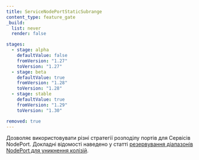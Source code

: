 ```yaml
---
title: ServiceNodePortStaticSubrange
content_type: feature_gate
_build:
  list: never
  render: false

stages:
  - stage: alpha 
    defaultValue: false
    fromVersion: "1.27"
    toVersion: "1.27"
  - stage: beta
    defaultValue: true
    fromVersion: "1.28"  
    toVersion: "1.28" 
  - stage: stable
    defaultValue: true
    fromVersion: "1.29" 
    toVersion: "1.30" 

removed: true  
---
```

Дозволяє використовувати різні стратегії розподілу портів для Сервісів NodePort. Докладні відомості наведено у статті [резервування діапазонів NodePort для уникнення колізій](/uk/docs/concepts/services-networking/service/#avoid-nodeport-collisions).
